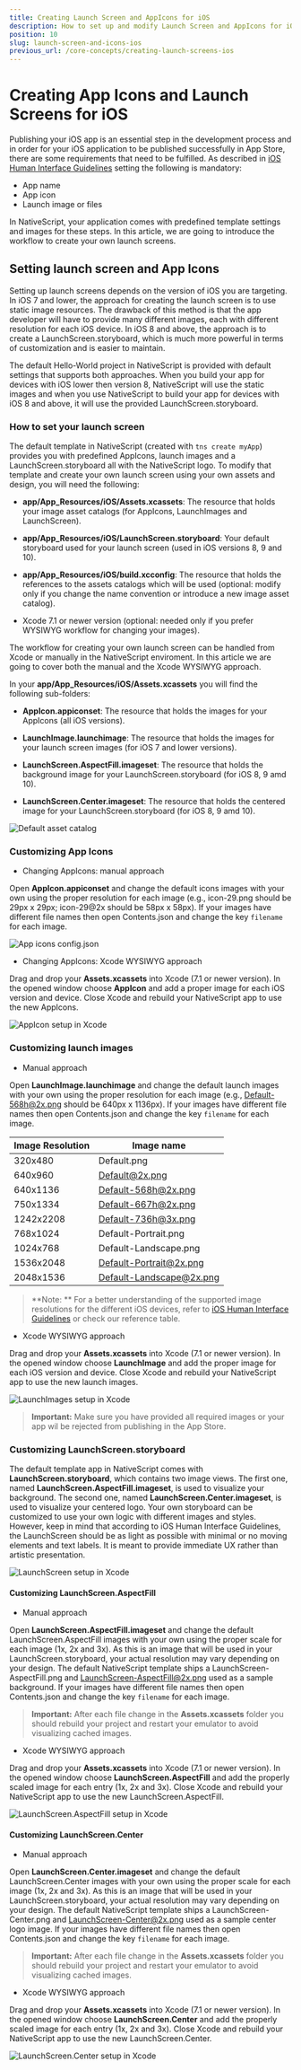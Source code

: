 ```yaml
---
title: Creating Launch Screen and AppIcons for iOS
description: How to set up and modify Launch Screen and AppIcons for iOS
position: 10
slug: launch-screen-and-icons-ios
previous_url: /core-concepts/creating-launch-screens-ios
---
```


# Creating App Icons and Launch Screens for iOS 

Publishing your iOS app is an essential step in the development process and in order for your iOS application 
to be published successfully in App Store, there are some requirements that need to be fulfilled. 
As described in [iOS Human Interface Guidelines](https://developer.apple.com/library/ios/documentation/UserExperience/Conceptual/MobileHIG/IconMatrix.html) setting the following is mandatory:

* App name
* App icon
* Launch image or files

In NativeScript, your application comes with predefined template settings and images for these steps.
In this article, we are going to introduce the workflow to create your own launch screens.

## Setting launch screen and App Icons

Setting up launch screens depends on the version of iOS you are targeting.
In iOS 7 and lower, the approach for creating the launch screen is to use static image resources.
The drawback of this method is that the app developer will have to provide many different
images, each with different resolution for each iOS device. In iOS 8 and above, the approach is to create
a LaunchScreen.storyboard, which is much more powerful in terms of customization and is easier to maintain.

The default Hello-World project in NativeScript is provided with default settings that supports both 
approaches. When you build your app for devices with iOS lower then version 8, NativeScript will use the static images and when you use NativeScript to build your app for devices with iOS 8 and above, it will use the provided LaunchScreen.storyboard.

### How to set your launch screen

The default template in NativeScript (created with `tns create myApp`) provides you with predefined 
AppIcons, launch images and a LaunchScreen.storyboard all with the NativeScript logo. 
To modify that template and create your own launch screen using your own assets and design, you will need the following:

* **app/App_Resources/iOS/Assets.xcassets**: The resource that holds your image asset catalogs (for AppIcons, LaunchImages and LaunchScreen).

* **app/App_Resources/iOS/LaunchScreen.storyboard**: Your default storyboard used for your launch screen (used in iOS versions 8, 9 and 10).

* **app/App_Resources/iOS/build.xcconfig**: The resource that holds the references to the assets catalogs which will be used 
(optional: modify only if you change the name convention or introduce a new image asset catalog).

* Xcode 7.1 or newer version (optional: needed only if you prefer WYSIWYG workflow for changing your images).

The workflow for creating your own launch screen can be handled from Xcode or manually in the NativeScript enviroment. 
In this article we are going to cover both the manual and the Xcode WYSIWYG approach.

In your **app/App_Resources/iOS/Assets.xcassets** you will find the following sub-folders:
   
* **AppIcon.appiconset**: The resource that holds the images for your AppIcons (all iOS versions).

* **LaunchImage.launchimage**: The resource that holds the images for your launch screen images (for iOS 7 and lower versions).

* **LaunchScreen.AspectFill.imageset**: The resource that holds the background image for your LaunchScreen.storyboard (for iOS 8, 9 amd 10).

* **LaunchScreen.Center.imageset**: The resource that holds the centered image for your LaunchScreen.storyboard (for iOS 8, 9 amd 10).

![Default asset catalog](../img/launch-screen/ios/launch-screen-howto-001.png "Default asset catalog")

### Customizing App Icons
+ Changing AppIcons: manual approach 
	
Open **AppIcon.appiconset** and change the default icons images with your own using the proper resolution for each image (e.g., icon-29.png should be 29px x 29px; icon-29@2x should be 58px x 58px).
If your images have different file names then open Contents.json and change the key `filename` for each image.

![App icons config.json](../img/launch-screen/ios/launch-screen-howto-002.png "App icons config.json")

+ Changing AppIcons: Xcode WYSIWYG approach
	
Drag and drop your **Assets.xcassets** into Xcode (7.1 or newer version).
In the opened window choose **AppIcon** and add a proper image for each iOS version and device.
Close Xcode and rebuild your NativeScript app to use the new AppIcons.

![AppIcon setup in Xcode](../img/launch-screen/ios/launch-screen-howto-003.png "AppIcon setup in Xcode]")

### Customizing launch images
+ Manual approach 
	
Open **LaunchImage.launchimage** and change the default launch images with your own using the proper resolution for each image (e.g., Default-568h@2x.png should be 640px x 1136px).
If your images have different file names then open Contents.json and change the key `filename` for each image.

| Image Resolution | Image name                          |
|------------------|-------------------------------------|
| 320x480          | Default.png                         |
| 640x960          | Default@2x.png                      |
| 640x1136         | Default-568h@2x.png                 |
| 750x1334         | Default-667h@2x.png                 |
| 1242x2208        | Default-736h@3x.png                 |
| 768x1024         | Default-Portrait.png                |
| 1024x768         | Default-Landscape.png               |
| 1536x2048        | Default-Portrait@2x.png             |
| 2048x1536        | Default-Landscape@2x.png            |

> **Note: ** For a better understanding of the supported image resolutions for the different iOS devices, refer to [iOS Human Interface Guidelines](https://developer.apple.com/library/ios/documentation/UserExperience/Conceptual/MobileHIG/IconMatrix.html#//apple_ref/doc/uid/TP40006556-CH27-SW1)
or check our reference table. 

+ Xcode WYSIWYG approach
	
Drag and drop your **Assets.xcassets** into Xcode (7.1 or newer version).
In the opened window choose **LaunchImage** and add the proper image for each iOS version and device.
Close Xcode and rebuild your NativeScript app to use the new launch images.

![LaunchImages setup in Xcode](../img/launch-screen/ios/launch-screen-howto-004.png "LaunchImages setup in Xcode")

> **Important:** Make sure you have provided all required images or your app wil be rejected from publishing in the App Store.	 


### Customizing LaunchScreen.storyboard

The default template app in NativeScript comes with **LaunchScreen.storyboard**, which contains two image views.
The first one, named **LaunchScreen.AspectFill.imageset**, is used to visualize your background.
The second one, named **LaunchScreen.Center.imageset**, is used to visualize your centered logo.
Your own storyboard can be customized to use your own logic with different images and styles.
However, keep in mind that according to iOS Human Interface Guidelines, the LaunchScreen should be as light as possible
with minimal or no moving elements and text labels. It is meant to provide immediate UX rather than artistic presentation.

![LaunchScreen setup in Xcode](../img/launch-screen/ios/launch-screen-howto-010.png "LaunchScreen setup in Xcode")

#### Customizing LaunchScreen.AspectFill

+ Manual approach 
	
Open **LaunchScreen.AspectFill.imageset** and change the default LaunchScreen.AspectFill images with your own using the proper scale for each image (1x, 2x and 3x).
As this is an image that will be used in your LaunchScreen.storyboard, your actual resolution may vary depending on your design.
The default NativeScript template ships a LaunchScreen-AspectFill.png and LaunchScreen-AspectFill@2x.png used as a sample background.
If your images have different file names then open Contents.json and change the key `filename` for each image.

> **Important:** After each file change in the **Assets.xcassets** folder you should rebuild your project and restart your emulator to avoid visualizing cached images.

+ Xcode WYSIWYG approach
	
Drag and drop your **Assets.xcassets** into Xcode (7.1 or newer version).
In the opened window choose **LaunchScreen.AspectFill** and add the properly scaled image for each entry (1x, 2x and 3x).
Close Xcode and rebuild your NativeScript app to use the new LaunchScreen.AspectFill.

![LaunchScreen.AspectFill setup in Xcode](../img/launch-screen/ios/launch-screen-howto-008.png "LaunchScreen.AspectFill setup in Xcode")

#### Customizing LaunchScreen.Center

+ Manual approach 

Open **LaunchScreen.Center.imageset** and change the default LaunchScreen.Center images with your own using the proper scale for each image (1x, 2x and 3x).
As this is an image that will be used in your LaunchScreen.storyboard, your actual resolution may vary depending on your design.
The default NativeScript template ships a LaunchScreen-Center.png and LaunchScreen-Center@2x.png used as a sample center logo image.
If your images have different file names then open Contents.json and change the key `filename` for each image.

> **Important:** After each file change in the **Assets.xcassets** folder you should rebuild your project and restart your emulator to avoid visualizing cached images.

+ Xcode WYSIWYG approach

Drag and drop your **Assets.xcassets** into Xcode (7.1 or newer version).
In the opened window choose **LaunchScreen.Center** and add the properly scaled image for each entry (1x, 2x and 3x).
Close Xcode and rebuild your NativeScript app to use the new LaunchScreen.Center.

![LaunchScreen.Center setup in Xcode](../img/launch-screen/ios/launch-screen-howto-009.png "LaunchScreen.Center setup in Xcode")
